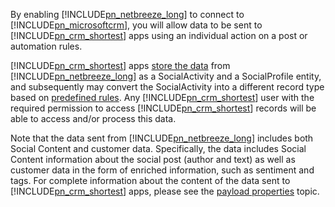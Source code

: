 By enabling [!INCLUDE[pn_netbreeze_long](pn-social-engagement-long.md)] to connect to [!INCLUDE[pn_microsoftcrm](pn-microsoftcrm.md)], you will allow data to be sent to [!INCLUDE[pn_crm_shortest](pn-crm-shortest.md)] apps using an individual action on a post or automation rules.  
  
 [!INCLUDE[pn_crm_shortest](pn-crm-shortest.md)] apps [store the data](https://go.microsoft.com/fwlink/p/?linkid=867082) from [!INCLUDE[pn_netbreeze_long](pn-social-engagement-long.md)] as a SocialActivity and a SocialProfile entity, and subsequently may convert the SocialActivity into a different record type based on [predefined rules](https://go.microsoft.com/fwlink/p/?LinkID=624394). Any [!INCLUDE[pn_crm_shortest](pn-crm-shortest.md)] user with the required permission to access [!INCLUDE[pn_crm_shortest](pn-crm-shortest.md)] records will be able to access and/or process this data.  
  
 Note that the data sent from [!INCLUDE[pn_netbreeze_long](pn-social-engagement-long.md)] includes both Social Content and customer data. Specifically, the data includes Social Content information about the social post (author and text) as well as customer data in the form of enriched information, such as sentiment and tags. For complete information about the content of the data sent to [!INCLUDE[pn_crm_shortest](pn-crm-shortest.md)] apps, please see the [payload properties](https://go.microsoft.com/fwlink/p/?LinkID=799094) topic.